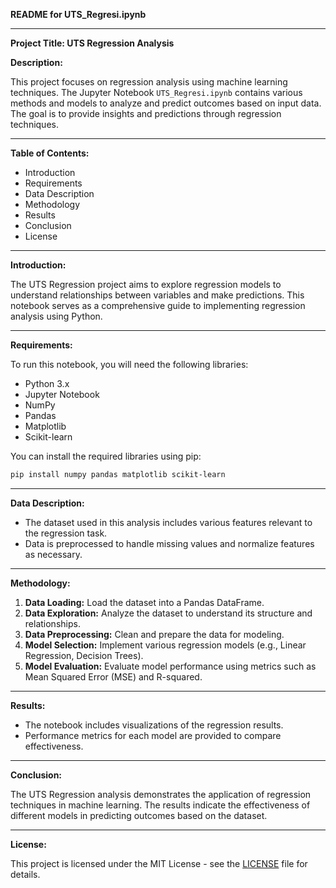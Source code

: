**README for UTS_Regresi.ipynb**

---

**Project Title: UTS Regression Analysis**

**Description:**

This project focuses on regression analysis using machine learning techniques. The Jupyter Notebook `UTS_Regresi.ipynb` contains various methods and models to analyze and predict outcomes based on input data. The goal is to provide insights and predictions through regression techniques.

---

**Table of Contents:**

- Introduction
- Requirements
- Data Description
- Methodology
- Results
- Conclusion
- License

---

**Introduction:**

The UTS Regression project aims to explore regression models to understand relationships between variables and make predictions. This notebook serves as a comprehensive guide to implementing regression analysis using Python.

---

**Requirements:**

To run this notebook, you will need the following libraries:

- Python 3.x
- Jupyter Notebook
- NumPy
- Pandas
- Matplotlib
- Scikit-learn

You can install the required libraries using pip:

```bash
pip install numpy pandas matplotlib scikit-learn
```

---

**Data Description:**

- The dataset used in this analysis includes various features relevant to the regression task.
- Data is preprocessed to handle missing values and normalize features as necessary.

---

**Methodology:**

1. **Data Loading:** Load the dataset into a Pandas DataFrame.
2. **Data Exploration:** Analyze the dataset to understand its structure and relationships.
3. **Data Preprocessing:** Clean and prepare the data for modeling.
4. **Model Selection:** Implement various regression models (e.g., Linear Regression, Decision Trees).
5. **Model Evaluation:** Evaluate model performance using metrics such as Mean Squared Error (MSE) and R-squared.

---

**Results:**

- The notebook includes visualizations of the regression results.
- Performance metrics for each model are provided to compare effectiveness.

---

**Conclusion:**

The UTS Regression analysis demonstrates the application of regression techniques in machine learning. The results indicate the effectiveness of different models in predicting outcomes based on the dataset.

---

**License:**

This project is licensed under the MIT License - see the [LICENSE](LICENSE) file for details.
